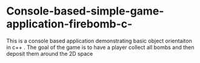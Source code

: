 # Console-based-simple-game-application-firebomb-c-
This is a console based application demonstrating basic object orientaiton in c++ . The goal of the game is to have a player collect all bombs and then deposit them around the 2D space
